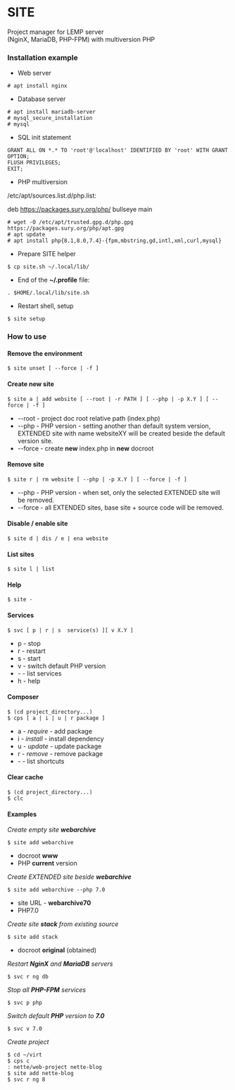 # SITE
Project manager for LEMP server\
(NginX, MariaDB, PHP-FPM) with multiversion PHP

### Installation example
- Web server
```
# apt install nginx
```
- Database server
```
# apt install mariadb-server
# mysql_secure_installation
# mysql
```
- SQL init statement
```
GRANT ALL ON *.* TO 'root'@'localhost' IDENTIFIED BY 'root' WITH GRANT OPTION;
FLUSH PRIVILEGES;
EXIT;
```
- PHP multiversion

/etc/apt/sources.list.d/php.list:

deb https://packages.sury.org/php/ bullseye main
```
# wget -O /etc/apt/trusted.gpg.d/php.gpg https://packages.sury.org/php/apt.gpg
# apt update
# apt install php{8.1,8.0,7.4}-{fpm,mbstring,gd,intl,xml,curl,mysql}
```
- Prepare SITE helper
```
$ cp site.sh ~/.local/lib/
```
- End of the **~/.profile** file:
```
. $HOME/.local/lib/site.sh
```
- Restart shell, setup
```
$ site setup
```
### How to use
#### Remove the environment
```
$ site unset [ --force | -f ]
```
#### Create new site
```
$ site a | add website [ --root | -r PATH ] [ --php | -p X.Y ] [ --force | -f ]
```
- --root - project doc root relative path (index.php)
- --php	- PHP version - setting another than default system version, EXTENDED site with name websiteXY will be created beside the default version site.
- --force - create **new** index.php in **new** docroot
#### Remove site
```
$ site r | rm website [ --php | -p X.Y ] [ --force | -f ]
```
* --php - PHP version - when set, only the selected EXTENDED site will be removed.
* --force - all EXTENDED sites, base site + source code will be removed.
#### Disable / enable site
```
$ site d | dis / e | ena website
```
#### List sites
```
$ site l | list
```
#### Help
```
$ site -
```
#### Services
```
$ svc [ p | r | s  service(s) ][ v X.Y ]
```
* p - stop
* r - restart
* s - start
* v - switch default PHP version
* \- - list services
* h - help
#### Composer
```
$ (cd project_directory...)
$ cps [ a | i | u | r package ]
```
* a - _require_	- add package
* i - _install_	- install dependency
* u - _update_ - update package
* r - _remove_ - remove package
* \- - list shortcuts
#### Clear cache
```
$ (cd project_directory...)
$ clc
```
#### Examples
_Create empty site **webarchive**_
```
$ site add webarchive
```
* docroot **www**
* PHP **current** version

_Create EXTENDED site beside **webarchive**_
```
$ site add webarchive --php 7.0
```
* site URL - **webarchive70**
* PHP7.0

_Create site **stack** from existing source_
```
$ site add stack
```
* docroot **original** (obtained)

_Restart **NginX** and **MariaDB** servers_
```
$ svc r ng db
```
_Stop all **PHP-FPM** services_
```
$ svc p php
```
_Switch default **PHP** version to **7.0**_
```
$ svc v 7.0
```
_Create project_
```
$ cd ~/virt
$ cps c
: nette/web-project nette-blog
$ site add nette-blog
$ svc r ng 8
```
